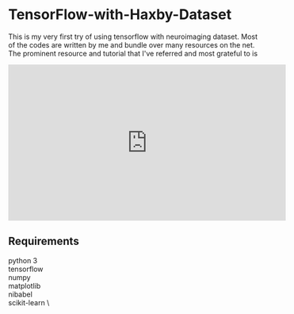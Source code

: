 # TensorFlow-with-Haxby-Dataset

This is my very first try of using tensorflow with neuroimaging dataset. Most of the codes are written by me and bundle over many resources on the net. The prominent resource and tutorial that I've referred and most grateful to is 
<iframe width="560" height="315" src="https://www.youtube.com/embed/HMcx-zY8JSg" frameborder="0" allowfullscreen></iframe>

## Requirements
python 3 \
tensorflow \
numpy \
matplotlib \
nibabel \
scikit-learn \
